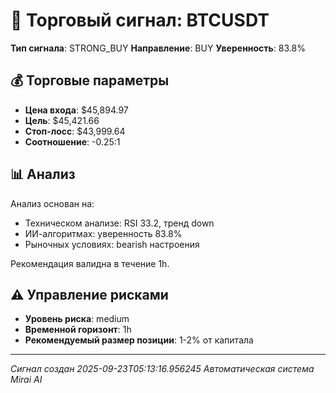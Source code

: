 
# 🎯 Торговый сигнал: BTCUSDT

**Тип сигнала**: STRONG_BUY
**Направление**: BUY
**Уверенность**: 83.8%

## 💰 Торговые параметры
- **Цена входа**: $45,894.97
- **Цель**: $45,421.66
- **Стоп-лосс**: $43,999.64
- **Соотношение**: -0.25:1

## 📊 Анализ

Анализ основан на:
- Техническом анализе: RSI 33.2, тренд down
- ИИ-алгоритмах: уверенность 83.8%
- Рыночных условиях: bearish настроения

Рекомендация валидна в течение 1h.
        

## ⚠️ Управление рисками
- **Уровень риска**: medium
- **Временной горизонт**: 1h
- **Рекомендуемый размер позиции**: 1-2% от капитала

---
*Сигнал создан 2025-09-23T05:13:16.956245*
*Автоматическая система Mirai AI*
        